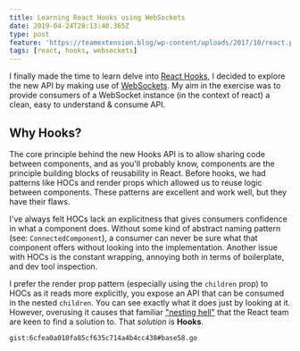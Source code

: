```yaml
---
title: Learning React Hooks using WebSockets
date: 2019-04-24T20:13:40.365Z
type: post
feature: 'https://teamextension.blog/wp-content/uploads/2017/10/react.png'
tags: [react, hooks, websockets]
---
```


I finally made the time to learn delve into [React Hooks](https://reactjs.org/docs/hooks-intro.html), I decided to explore the new API by making use of [WebSockets](https://developer.mozilla.org/en-US/docs/Web/API/WebSockets_API). My aim in the exercise was to provide consumers of a WebSocket instance (in the context of react) a clean, easy to understand & consume API.

## Why Hooks?

The core principle behind the new Hooks API is to allow sharing code between components, and as you'll probably know, components are the principle building blocks of reusability in React. Before hooks, we had patterns like HOCs and render props which allowed us to reuse logic between components. These patterns are excellent and work well, but they have their flaws.

I've always felt HOCs lack an explicitness that gives consumers confidence in what a component does. Without some kind of abstract naming pattern (see: `ConnectedComponent`), a consumer can never be sure what that component offers without looking into the implementation. Another issue with HOCs is the constant wrapping, annoying both in terms of boilerplate, and dev tool inspection.

I prefer the render prop pattern (especially using the `children` prop) to HOCs as it reads more explicitly, you expose an API that can be consumed in the nested `children`. You can see exactly what it does just by looking at it. However, overusing it causes that familiar ["nesting hell"](https://youtu.be/dpw9EHDh2bM?t=141) that the React team are keen to find a solution to. That _solution_ is **Hooks**.

`gist:6cfea0a010fa85cf635c714a4b4cc438#base58.go`

